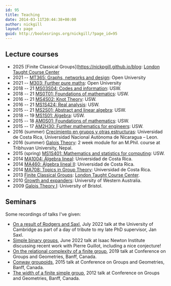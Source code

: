 ```yaml
---
id: 95
title: Teaching
date: 2014-03-11T20:44:38+00:00
author: nickgill
layout: page
guid: http://boolesrings.org/nickgill/?page_id=95
---
```

## Lecture courses

  * 2025 [Finite Classical Groups](https://nickpgill.github.io/blog: [London Taught Course Center](http://www.ltcc.ac.uk/)
  * 2021 -- [MT365: Graphs, networks and design](https://www.open.ac.uk/courses/modules/mt365): Open University
  * 2021 -- [M303: Further pure maths](https://www.open.ac.uk/courses/modules/m303): Open University
  * 2018 -- 21 [MS03S04: Codes and information](https://icis.southwales.ac.uk/studentmodules/13580/studentmodulespecifications): USW.
  * 2018 -- 21 [MS0T01: Foundations of mathematics](https://icis.southwales.ac.uk/studentmodules/12630/studentmodulespecifications): USW.
  * 2016 -- 21 [MS4S02: Knot Theory](https://icis.southwales.ac.uk/studentmodules/12336/studentmodulespecifications): USW.
  * 2016 -- 21 [MS1S424: Real analysis](https://icis.southwales.ac.uk/studentmodules/10232/studentmodulespecifications): USW.
  * 2015 -- 21 [MS2S01: Abstract and linear algebra](https://icis.southwales.ac.uk/studentmodules/8362/studentmodulespecifications): USW.
  * 2018 -- 19 [MS1S01: Algebra](https://icis.southwales.ac.uk/studentmodules/14061/studentmodulespecifications): USW. 
  * 2015 -- 18 [AM0S01: Foundations of mathematics](https://icis.southwales.ac.uk/studentmodules/8268/studentmodulespecifications): USW.
  * 2015 -- 17 [AM2H30: Further mathematics for engineers](https://icis.southwales.ac.uk/studentmodules/101/studentmodulespecifications): USW.
  * 2016 (summer) [Crecimiento en grupos y otras estructuras](/2016/07/19/crecimiento-en-grupos-y-otras-estructuras/): Universidad de Costa Rica, Universidad Nacional Autònoma de Nicaragua &#8211; Leon.
  * 2016 (summer) [Galois Theory](http://www.rnta.eu/nap/): 2 week module for an M.Phil. course at Tribhuvan University, Nepal.
  * 2015 (spring) [MS1S401: Mathematics and statistics for computing](https://icis.southwales.ac.uk/studentmodules/1676/studentmodulespecifications): USW.
  * 2014 [MA1004: Álgebra lineal](2014/07/29/ma1004-algebra-lineal/): Universidad de Costa Rica.
  * 2014 [MA460: Álgebra lineal II](2014/05/22/algebra-lineal-ii/): Universidad de Costa Rica.
  * 2014 [MA708: Topics in Group Theory](2014/03/11/topics-in-group-theory/): Universidad de Costa Rica.
  * 2013 [Finite Classical Groups](2014/03/11/finite-classical-groups/): [London Taught Course Center](http://www.ltcc.ac.uk/).
  * 2010 [Growth and expanders](2014/03/11/expanders-and-growth-in-groups/): University of Western Australia.
  * 2009 [Galois Theory I](2014/03/11/galois-theory/): University of Bristol.

## Seminars

Some recordings of talks I've given:

  * [On a result of Rodgers and Saxl](https://www.newton.ac.uk/seminar/36580/), July 2022 talk at the University of Cambridge as part of a day of tribute to my late PhD supervisor, Jan Saxl.
  * [Simple binary groups](https://www.newton.ac.uk/seminar/35683/), June 2022 talk at Isaac Newton Institute discussing recent work with Pierre Guillot, including a nice conjecture!
  * [On the relational complexity of a finite group](https://www.birs.ca/events/2019/5-day-workshops/19w5046/videos/watch/201908261531-Gill.html), 2019 talk at Conference on Groups and Geometries, Banff, Canada.
  * [Conway groupoids](https://www.birs.ca/events/2015/5-day-workshops/15w5017/videos/watch/201505071749-Gill.html), 2015 talk at Conference on Groups and Geometries, Banff, Canada.
  * [The width of a finite simple group](http://www.birs.ca/events/2012/5-day-workshops/12w5034/videos/watch/201209050941-Gill.mp4), 2012 talk at Conference on Groups and Geometries, Banff, Canada.
